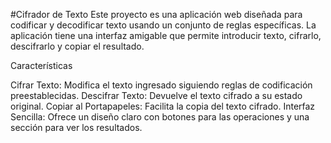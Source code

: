 #Cifrador de Texto
Este proyecto es una aplicación web diseñada para codificar y decodificar texto usando un conjunto de reglas específicas. La aplicación tiene una interfaz amigable que permite introducir texto, cifrarlo, descifrarlo y copiar el resultado.

Características

Cifrar Texto: Modifica el texto ingresado siguiendo reglas de codificación preestablecidas.
Descifrar Texto: Devuelve el texto cifrado a su estado original.
Copiar al Portapapeles: Facilita la copia del texto cifrado.
Interfaz Sencilla: Ofrece un diseño claro con botones para las operaciones y una sección para ver los resultados.
